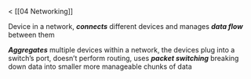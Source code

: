 < [[04 Networking]]

Device in a network, ***connects*** different devices and manages ***data flow*** between them

***Aggregates*** multiple devices within a network, the devices plug into a switch’s port, doesn’t perform routing, uses ***packet switching*** breaking down data into smaller more manageable chunks of data